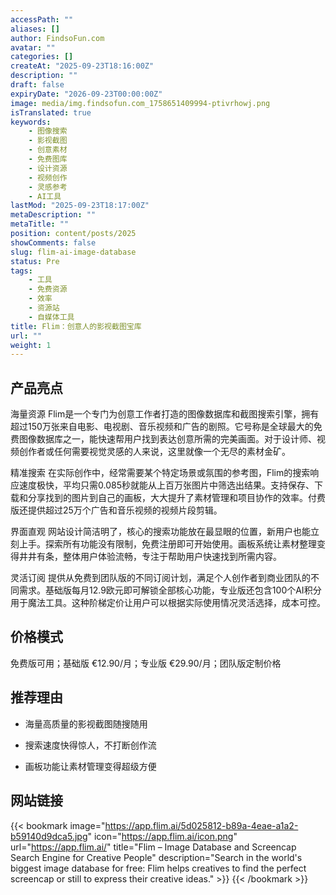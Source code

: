 ```yaml
---
accessPath: ""
aliases: []
author: FindsoFun.com
avatar: ""
categories: []
createAt: "2025-09-23T18:16:00Z"
description: ""
draft: false
expiryDate: "2026-09-23T00:00:00Z"
image: media/img.findsofun.com_1758651409994-ptivrhowj.png
isTranslated: true
keywords:
    - 图像搜索
    - 影视截图
    - 创意素材
    - 免费图库
    - 设计资源
    - 视频创作
    - 灵感参考
    - AI工具
lastMod: "2025-09-23T18:17:00Z"
metaDescription: ""
metaTitle: ""
position: content/posts/2025
showComments: false
slug: flim-ai-image-database
status: Pre
tags:
    - 工具
    - 免费资源
    - 效率
    - 资源站
    - 自媒体工具
title: Flim：创意人的影视截图宝库
url: ""
weight: 1
---
```

## 产品亮点
海量资源
Flim是一个专门为创意工作者打造的图像数据库和截图搜索引擎，拥有超过150万张来自电影、电视剧、音乐视频和广告的剧照。它号称是全球最大的免费图像数据库之一，能快速帮用户找到表达创意所需的完美画面。对于设计师、视频创作者或任何需要视觉灵感的人来说，这里就像一个无尽的素材金矿。

精准搜索
在实际创作中，经常需要某个特定场景或氛围的参考图，Flim的搜索响应速度极快，平均只需0.085秒就能从上百万张图片中筛选出结果。支持保存、下载和分享找到的图片到自己的画板，大大提升了素材管理和项目协作的效率。付费版还提供超过25万个广告和音乐视频的视频片段剪辑。

界面直观
网站设计简洁明了，核心的搜索功能放在最显眼的位置，新用户也能立刻上手。探索所有功能没有限制，免费注册即可开始使用。画板系统让素材整理变得井井有条，整体用户体验流畅，专注于帮助用户快速找到所需内容。

灵活订阅
提供从免费到团队版的不同订阅计划，满足个人创作者到商业团队的不同需求。基础版每月12.9欧元即可解锁全部核心功能，专业版还包含100个AI积分用于魔法工具。这种阶梯定价让用户可以根据实际使用情况灵活选择，成本可控。

## 价格模式
<!--more-->免费版可用；基础版 €12.90/月；专业版 €29.90/月；团队版定制价格

## 推荐理由
- 海量高质量的影视截图随搜随用

- 搜索速度快得惊人，不打断创作流

- 画板功能让素材管理变得超级方便

## 网站链接
{{< bookmark image="https://app.flim.ai/5d025812-b89a-4eae-a1a2-b59140d9dca5.jpg" icon="https://app.flim.ai/icon.png" url="https://app.flim.ai/" title="Flim – Image Database and Screencap Search Engine for Creative People" description="Search in the world's biggest image database for free: Flim helps creatives to find the perfect screencap or still to express their creative ideas." >}}
{{< /bookmark >}}


